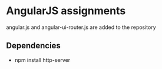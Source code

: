 # AngularJS assignments
angular.js and angular-ui-router.js are added to the repository
## Dependencies
- npm install http-server
